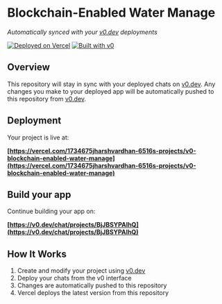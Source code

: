 # Blockchain-Enabled Water Manage

*Automatically synced with your [v0.dev](https://v0.dev) deployments*

[![Deployed on Vercel](https://img.shields.io/badge/Deployed%20on-Vercel-black?style=for-the-badge&logo=vercel)](https://vercel.com/1734675jharshvardhan-6516s-projects/v0-blockchain-enabled-water-manage)
[![Built with v0](https://img.shields.io/badge/Built%20with-v0.dev-black?style=for-the-badge)](https://v0.dev/chat/projects/BjJBSYPAIhQ)

## Overview

This repository will stay in sync with your deployed chats on [v0.dev](https://v0.dev).
Any changes you make to your deployed app will be automatically pushed to this repository from [v0.dev](https://v0.dev).

## Deployment

Your project is live at:

**[https://vercel.com/1734675jharshvardhan-6516s-projects/v0-blockchain-enabled-water-manage](https://vercel.com/1734675jharshvardhan-6516s-projects/v0-blockchain-enabled-water-manage)**

## Build your app

Continue building your app on:

**[https://v0.dev/chat/projects/BjJBSYPAIhQ](https://v0.dev/chat/projects/BjJBSYPAIhQ)**

## How It Works

1. Create and modify your project using [v0.dev](https://v0.dev)
2. Deploy your chats from the v0 interface
3. Changes are automatically pushed to this repository
4. Vercel deploys the latest version from this repository
